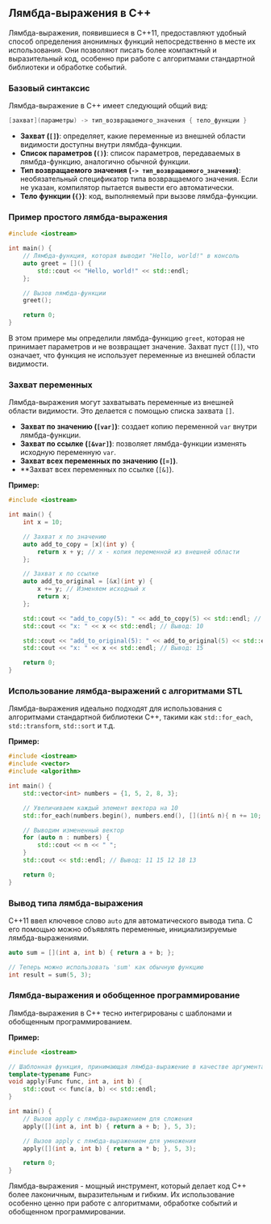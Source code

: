 ## Лямбда-выражения в C++

Лямбда-выражения, появившиеся в C++11, предоставляют удобный способ определения анонимных функций непосредственно в месте их использования. Они позволяют писать более компактный и выразительный код, особенно при работе с алгоритмами стандартной библиотеки и обработке событий.

### Базовый синтаксис

Лямбда-выражение в C++ имеет следующий общий вид:

```c++
[захват](параметры) -> тип_возвращаемого_значения { тело_функции }
```

* **Захват (`[]`)**: определяет, какие переменные из внешней области видимости доступны внутри лямбда-функции.
* **Список параметров (`()`)**: список параметров, передаваемых в лямбда-функцию, аналогично обычной функции.
* **Тип возвращаемого значения (`-> тип_возвращаемого_значения`)**: необязательный спецификатор типа возвращаемого значения. Если не указан, компилятор пытается вывести его автоматически.
* **Тело функции (`{}`)**: код, выполняемый при вызове лямбда-функции.

### Пример простого лямбда-выражения

```c++
#include <iostream>

int main() {
    // Лямбда-функция, которая выводит "Hello, world!" в консоль
    auto greet = []() { 
        std::cout << "Hello, world!" << std::endl;
    };

    // Вызов лямбда-функции
    greet(); 

    return 0;
}
```

В этом примере мы определили лямбда-функцию `greet`, которая не принимает параметров и не возвращает значение. Захват пуст (`[]`), что означает, что функция не использует переменные из внешней области видимости.

### Захват переменных

Лямбда-выражения могут захватывать переменные из внешней области видимости. Это делается с помощью списка захвата `[]`.

* **Захват по значению (`[var]`)**: создает копию переменной `var` внутри лямбда-функции.
* **Захват по ссылке (`[&var]`)**: позволяет лямбда-функции изменять исходную переменную `var`.
* **Захват всех переменных по значению (`[=]`)**.
* **Захват всех переменных по ссылке (`[&]`).

**Пример:**

```c++
#include <iostream>

int main() {
    int x = 10;

    // Захват x по значению
    auto add_to_copy = [x](int y) {
        return x + y; // x - копия переменной из внешней области
    };

    // Захват x по ссылке
    auto add_to_original = [&x](int y) {
        x += y; // Изменяем исходный x
        return x; 
    };

    std::cout << "add_to_copy(5): " << add_to_copy(5) << std::endl; // Вывод: 15
    std::cout << "x: " << x << std::endl; // Вывод: 10

    std::cout << "add_to_original(5): " << add_to_original(5) << std::endl; // Вывод: 15
    std::cout << "x: " << x << std::endl; // Вывод: 15

    return 0;
}
```

### Использование лямбда-выражений с алгоритмами STL

Лямбда-выражения идеально подходят для использования с алгоритмами стандартной библиотеки C++, такими как `std::for_each`, `std::transform`, `std::sort` и т.д.

**Пример:**

```c++
#include <iostream>
#include <vector>
#include <algorithm>

int main() {
    std::vector<int> numbers = {1, 5, 2, 8, 3};

    // Увеличиваем каждый элемент вектора на 10
    std::for_each(numbers.begin(), numbers.end(), [](int& n){ n += 10; });

    // Выводим измененный вектор
    for (auto n : numbers) {
        std::cout << n << " ";
    }
    std::cout << std::endl; // Вывод: 11 15 12 18 13

    return 0;
}
```

### Вывод типа лямбда-выражения

C++11 ввел ключевое слово `auto` для автоматического вывода типа. С его помощью можно объявлять переменные, инициализируемые лямбда-выражениями.

```c++
auto sum = [](int a, int b) { return a + b; };

// Теперь можно использовать 'sum' как обычную функцию
int result = sum(5, 3);
```

### Лямбда-выражения и обобщенное программирование

Лямбда-выражения в C++ тесно интегрированы с шаблонами и обобщенным программированием.

**Пример:**

```c++
#include <iostream>

// Шаблонная функция, принимающая лямбда-выражение в качестве аргумента
template<typename Func>
void apply(Func func, int a, int b) {
    std::cout << func(a, b) << std::endl;
}

int main() {
    // Вызов apply с лямбда-выражением для сложения
    apply([](int a, int b) { return a + b; }, 5, 3); 

    // Вызов apply с лямбда-выражением для умножения
    apply([](int a, int b) { return a * b; }, 5, 3); 

    return 0;
}
```

Лямбда-выражения - мощный инструмент, который делает код C++ более лаконичным, выразительным и гибким. Их использование особенно ценно при работе с алгоритмами, обработке событий и обобщенном программировании.
